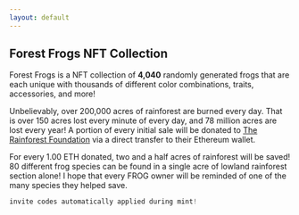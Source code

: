 ```yaml
---
layout: default
---
```


## Forest Frogs NFT Collection

Forest Frogs is a NFT collection of **4,040** randomly generated frogs that are each unique with thousands of different color combinations, traits, accessories, and more! 

Unbelievably, over 200,000 acres of rainforest are burned every day. That is over 150 acres lost every minute of every day, and 78 million acres are lost every year! A portion of every initial sale will be donated to [The Rainforest Foundation](https://rainforestfoundation.org/) via a direct transfer to their Ethereum wallet.

For every 1.00 ETH donated, two and a half acres of rainforest will be saved! 80 different frog species can be found in a single acre of lowland rainforest section alone! I hope that every FROG owner will be reminded of one of the many species they helped save.

```js
invite codes automatically applied during mint!
```